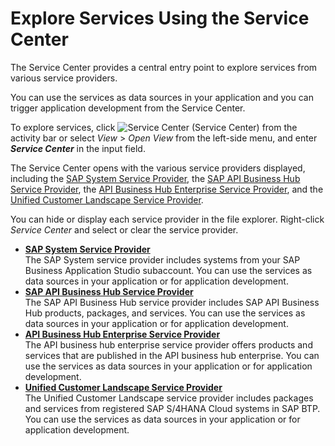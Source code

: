 <!-- loio1e8ec75c9c784b51a91c7370f269ff98 -->

# Explore Services Using the Service Center

The Service Center provides a central entry point to explore services from various service providers.

You can use the services as data sources in your application and you can trigger application development from the Service Center.

To explore services, click ![Service Center](images/smaller_service_center_icon-_VS_code_8136996.png) \(Service Center\) from the activity bar or select *View* \> *Open View* from the left-side menu, and enter ***Service Center*** in the input field.

The Service Center opens with the various service providers displayed, including the [SAP System Service Provider](sap-system-service-provider-892114c.md), the [SAP API Business Hub Service Provider](sap-api-business-hub-service-provider-1a2f306.md), the [API Business Hub Enterprise Service Provider](api-business-hub-enterprise-service-provider-328519b.md), and the [Unified Customer Landscape Service Provider](unified-customer-landscape-service-provider-830adeb.md).

You can hide or display each service provider in the file explorer. Right-click *Service Center* and select or clear the service provider.

-   **[SAP System Service Provider](sap-system-service-provider-892114c.md "The SAP System service provider includes systems from your SAP Business Application Studio subaccount. You can use
		the services as data sources in your application or for application development.")**  
The SAP System service provider includes systems from your SAP Business Application Studio subaccount. You can use the services as data sources in your application or for application development.
-   **[SAP API Business Hub Service Provider](sap-api-business-hub-service-provider-1a2f306.md "The SAP API Business Hub service provider includes SAP API Business Hub products,
		packages, and services. You can use the services as data sources in your application or for
		application development.")**  
The SAP API Business Hub service provider includes SAP API Business Hub products, packages, and services. You can use the services as data sources in your application or for application development.
-   **[API Business Hub Enterprise Service Provider](api-business-hub-enterprise-service-provider-328519b.md "The API business hub enterprise service provider offers products and services that
		are published in the API business hub enterprise. You can use the services as data sources
		in your application or for application development.")**  
The API business hub enterprise service provider offers products and services that are published in the API business hub enterprise. You can use the services as data sources in your application or for application development.
-   **[Unified Customer Landscape Service Provider](unified-customer-landscape-service-provider-830adeb.md "The Unified Customer Landscape service provider includes packages and services from
		registered SAP S/4HANA Cloud systems in SAP BTP. You can use the services as
		data sources in your application or for application development.")**  
The Unified Customer Landscape service provider includes packages and services from registered SAP S/4HANA Cloud systems in SAP BTP. You can use the services as data sources in your application or for application development.


